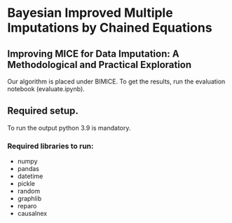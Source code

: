 # Bayesian Improved Multiple Imputations by Chained Equations
## Improving MICE for Data Imputation: A Methodological and  Practical Exploration

Our algorithm is placed under BIMICE.
To get the results, run the evaluation notebook (evaluate.ipynb).

## Required setup.

To run the output python 3.9 is mandatory. 

### Required libraries to run:
- numpy
- pandas
- datetime
- pickle
- random
- graphlib
- reparo
- causalnex